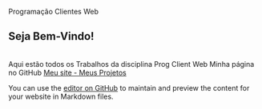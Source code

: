 Programação Clientes Web
## Seja Bem-Vindo!
\
Aqui estão todos os Trabalhos da disciplina Prog Client Web
Minha página no GitHub [Meu site - Meus Projetos](https://gitisa07.github.io/Meu%20site%20Isabella/Meu%20site1/index.html)

You can use the [editor on GitHub](https://github.com/gitisa07/Prog_Client_Web/edit/gh-pages/index.md) to maintain and preview the content for your website in Markdown files.

